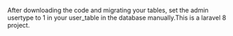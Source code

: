 After downloading the code and migrating your tables, set the admin usertype to 1 in your user_table in the database manually.This is a laravel 8 project.

